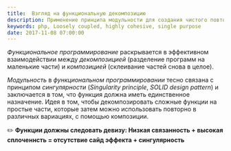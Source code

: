```yaml
---
title:  Взгляд на функциональную декомпозицию
description: Применение принципа модульности для создания чистого повторно используемого кода.
keywords: php, Loosely coupled, highly cohesive, single purpose
date: 2017-11-08 07:00:00
---
```


*Функциональное программирование* раскрывается в эффективном взаимодействии между *декомпозицией* (разделение программ на маленькие части) и *композицией* (склеивание частей снова в целое). 

*Модульность* в *функциональном программировании* тесно связана с принципом *сингулярности* (*Singularity principle*, *SOLID design pattern*) и заключается в том, что функция должна иметь единственное назначение. Идея в том, чтобы декомпозировать сложные функции на простые части, которые затем можно использовать повторно в различных вариациях, с помощью композиции. 

:pencil2: **Функции должны следовать девизу: Низкая связанность + высокая сплоченнсть = отсутствие сайд эффекта + сингулярность**